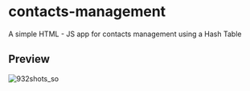 # contacts-management
A simple HTML - JS app for contacts management using a Hash Table

## Preview

![932shots_so](https://github.com/user-attachments/assets/3a9833f6-d7f4-4aa4-bd59-84e3f0a29365)
